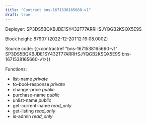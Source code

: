 ```yaml
---
title: "Contract bns-1671538165660-v1"
draft: true
---
```

Deployer: SP3DS5BQKBJDE1SY432T77ARRHSJYQGB2KSQX5E9S


 



Block height: 87907 (2022-12-20T12:19:08.000Z)

Source code: {{<contractref "bns-1671538165660-v1" SP3DS5BQKBJDE1SY432T77ARRHSJYQGB2KSQX5E9S bns-1671538165660-v1>}}

Functions:

* list-name _private_
* to-bool-response _private_
* change-price _public_
* purchase-name _public_
* unlist-name _public_
* get-current-name _read_only_
* get-listing _read_only_
* is-admin _read_only_
